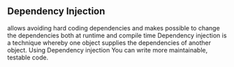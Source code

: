 ## Dependency Injection
allows avoiding hard
coding dependencies and makes possible to change the
dependencies both at runtime and compile time
Dependency injection is a technique whereby one object
supplies the dependencies of another object.
Using Dependency injection You can write more
maintainable, testable code.